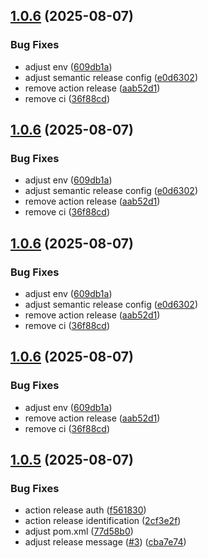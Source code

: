 ## [1.0.6](https://github.com/azifydev/facetec-aar/compare/v1.0.5...v1.0.6) (2025-08-07)


### Bug Fixes

* adjust env ([609db1a](https://github.com/azifydev/facetec-aar/commit/609db1a793fd38535a8f608fa5d648f64086307c))
* adjust semantic release config ([e0d6302](https://github.com/azifydev/facetec-aar/commit/e0d6302019569565a8612e83779d1ed0d89634f8))
* remove action release ([aab52d1](https://github.com/azifydev/facetec-aar/commit/aab52d1c617c6d15aae68f67f53a3e9839b4ce4a))
* remove ci ([36f88cd](https://github.com/azifydev/facetec-aar/commit/36f88cdff0b5bbdea32ede11ae4122dcc40fc7cb))

## [1.0.6](https://github.com/azifydev/facetec-aar/compare/v1.0.5...v1.0.6) (2025-08-07)


### Bug Fixes

* adjust env ([609db1a](https://github.com/azifydev/facetec-aar/commit/609db1a793fd38535a8f608fa5d648f64086307c))
* adjust semantic release config ([e0d6302](https://github.com/azifydev/facetec-aar/commit/e0d6302019569565a8612e83779d1ed0d89634f8))
* remove action release ([aab52d1](https://github.com/azifydev/facetec-aar/commit/aab52d1c617c6d15aae68f67f53a3e9839b4ce4a))
* remove ci ([36f88cd](https://github.com/azifydev/facetec-aar/commit/36f88cdff0b5bbdea32ede11ae4122dcc40fc7cb))

## [1.0.6](https://github.com/azifydev/facetec-aar/compare/v1.0.5...v1.0.6) (2025-08-07)


### Bug Fixes

* adjust env ([609db1a](https://github.com/azifydev/facetec-aar/commit/609db1a793fd38535a8f608fa5d648f64086307c))
* adjust semantic release config ([e0d6302](https://github.com/azifydev/facetec-aar/commit/e0d6302019569565a8612e83779d1ed0d89634f8))
* remove action release ([aab52d1](https://github.com/azifydev/facetec-aar/commit/aab52d1c617c6d15aae68f67f53a3e9839b4ce4a))
* remove ci ([36f88cd](https://github.com/azifydev/facetec-aar/commit/36f88cdff0b5bbdea32ede11ae4122dcc40fc7cb))

## [1.0.6](https://github.com/azifydev/facetec-aar/compare/v1.0.5...v1.0.6) (2025-08-07)


### Bug Fixes

* adjust env ([609db1a](https://github.com/azifydev/facetec-aar/commit/609db1a793fd38535a8f608fa5d648f64086307c))
* remove action release ([aab52d1](https://github.com/azifydev/facetec-aar/commit/aab52d1c617c6d15aae68f67f53a3e9839b4ce4a))
* remove ci ([36f88cd](https://github.com/azifydev/facetec-aar/commit/36f88cdff0b5bbdea32ede11ae4122dcc40fc7cb))

## [1.0.5](https://github.com/azifydev/facetec-aar/compare/v1.0.4...v1.0.5) (2025-08-07)


### Bug Fixes

* action release auth ([f561830](https://github.com/azifydev/facetec-aar/commit/f561830c81d0cdf570fab6febea189cffbcb8717))
* action release identification ([2cf3e2f](https://github.com/azifydev/facetec-aar/commit/2cf3e2f4c1ca7b78375f4ebed55e0fe5c3e49f10))
* adjust pom.xml ([77d58b0](https://github.com/azifydev/facetec-aar/commit/77d58b0a4b7f67dd08c01dc520ce9ade3f8cb053))
* adjust release message ([#3](https://github.com/azifydev/facetec-aar/issues/3)) ([cba7e74](https://github.com/azifydev/facetec-aar/commit/cba7e7419a5c8c1d24568c6518e815be520c5694))
